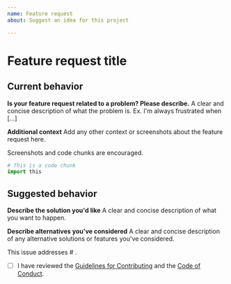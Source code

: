 ```yaml
---
name: Feature request
about: Suggest an idea for this project

---
```


# Feature request title

## Current behavior

**Is your feature request related to a problem? Please describe.**
A clear and concise description of what the problem is. Ex. I'm always frustrated when [...]

**Additional context**
Add any other context or screenshots about the feature request here.

Screenshots and code chunks are encouraged.

```py
# This is a code chunk
import this
```

## Suggested behavior

**Describe the solution you'd like**
A clear and concise description of what you want to happen.

**Describe alternatives you've considered**
A clear and concise description of any alternative solutions or features you've considered.

This issue addresses # <!-- Reference related issues and pull requests. Type `#` and select from the list. -->.

- [ ] I have reviewed the [Guidelines for Contributing](CONTRIBUTING.md) and the [Code of Conduct](CODE_OF_CONDUCT.md).
